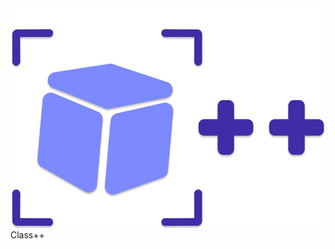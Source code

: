 <div markdown="1"><img align="left" src="./docs/img/cppicon_v2.png" alt="Class++"><h>Class++</h></div>